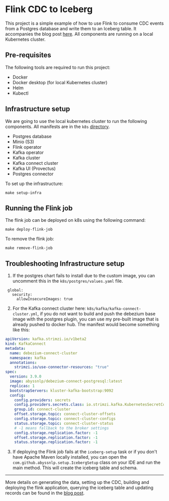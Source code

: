 Flink CDC to Iceberg
===

This project is a simple example of how to use Flink to consume CDC events from a Postgres database and write them to an
Iceberg table. It accompanies the blog post [here](https://unskewdata.com/blog/stream-flink-3).
All components are running on a local Kubernetes cluster.

## Pre-requisites

The following tools are required to run this project:

- Docker
- Docker desktop (for local Kubernetes cluster)
- Helm
- Kubectl

## Infrastructure setup

We are going to use the local kubernetes cluster to run the following components. All manifests
are in the `k8s` [directory](./k8s).

- Postgres database
- Minio (S3)
- Flink operator
- Kafka operator
- Kafka cluster
- Kafka connect cluster
- Kafka UI (Provectus)
- Postgres connector

To set up the infrastructure:

```shell
make setup-infra
```

## Running the Flink job

The flink job can be deployed on k8s using the following command:

```shell
make deploy-flink-job
```

To remove the flink job:

```shell
make remove-flink-job
```

## Troubleshooting Infrastructure setup

1. If the postgres chart fails to install due to the custom image, you can uncomment this in the
   `k8s/postgres/values.yaml` file.

```shell
 global:
   security:
     allowInsecureImages: true
```

2. For the Kafka connect cluster here: `k8s/kafka/kafka-connect-cluster.yml`, if you do not want to build and push the
   debezium base image with
   the postgres plugin, you can use my pre-built image that is already pushed to docker hub. The manifest would become
   something like this:

```yaml
apiVersion: kafka.strimzi.io/v1beta2
kind: KafkaConnect
metadata:
  name: debezium-connect-cluster
  namespace: kafka
  annotations:
    strimzi.io/use-connector-resources: "true"
spec:
  version: 3.9.0
  image: abyssnlp/debezium-connect-postgresql:latest
  replicas: 1
  bootstrapServers: kluster-kafka-bootstrap:9092
  config:
    config.providers: secrets
    config.providers.secrets.class: io.strimzi.kafka.KubernetesSecretConfigProvider
    group.id: connect-cluster
    offset.storage.topic: connect-cluster-offsets
    config.storage.topic: connect-cluster-configs
    status.storage.topic: connect-cluster-status
    # -1 means fallback to the broker settings
    config.storage.replication.factor: -1
    offset.storage.replication.factor: -1
    status.storage.replication.factor: -1
```

3. If deploying the Flink job fails at the `iceberg-setup` task or if you don't have Apache Maven locally installed, you
   can open the
   `com.github.abyssnlp.setup.IcebergSetup`
   class on your IDE and run the main method. This will create the iceberg table and schema.

---

More details on generating the data, setting up the CDC, building and deploying the
flink application, querying the iceberg table and updating records can be found in
the [blog post](https://unskewdata.com/blog/flink-cdc-iceberg).
